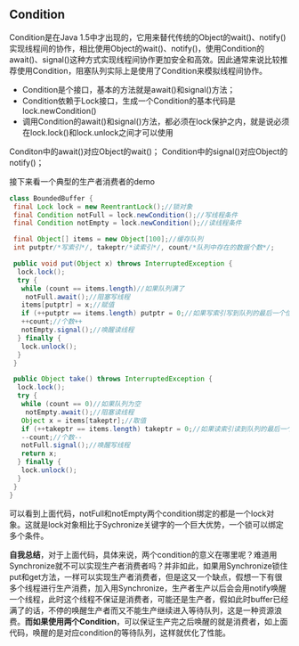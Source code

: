 ## Condition
Condition是在Java 1.5中才出现的，它用来替代传统的Object的wait()、notify()实现线程间的协作，相比使用Object的wait()、notify()，使用Condition的await()、signal()这种方式实现线程间协作更加安全和高效。因此通常来说比较推荐使用Condition，阻塞队列实际上是使用了Condition来模拟线程间协作。

 - Condition是个接口，基本的方法就是await()和signal()方法；
 - Condition依赖于Lock接口，生成一个Condition的基本代码是lock.newCondition()
 - 调用Condition的await()和signal()方法，都必须在lock保护之内，就是说必须在lock.lock()和lock.unlock之间才可以使用

 Conditon中的await()对应Object的wait()；
 Condition中的signal()对应Object的notify()；

 接下来看一个典型的生产者消费者的demo
 ``` java
 class BoundedBuffer {
  final Lock lock = new ReentrantLock();//锁对象
  final Condition notFull = lock.newCondition();//写线程条件
  final Condition notEmpty = lock.newCondition();//读线程条件

  final Object[] items = new Object[100];//缓存队列
  int putptr/*写索引*/, takeptr/*读索引*/, count/*队列中存在的数据个数*/;

  public void put(Object x) throws InterruptedException {
   lock.lock();
   try {
    while (count == items.length)//如果队列满了
     notFull.await();//阻塞写线程
    items[putptr] = x;//赋值
    if (++putptr == items.length) putptr = 0;//如果写索引写到队列的最后一个位置了，那么置为0
    ++count;//个数++
    notEmpty.signal();//唤醒读线程
   } finally {
    lock.unlock();
   }
  }

  public Object take() throws InterruptedException {
   lock.lock();
   try {
    while (count == 0)//如果队列为空
     notEmpty.await();//阻塞读线程
    Object x = items[takeptr];//取值
    if (++takeptr == items.length) takeptr = 0;//如果读索引读到队列的最后一个位置了，那么置为0
    --count;//个数--
    notFull.signal();//唤醒写线程
    return x;
   } finally {
    lock.unlock();
   }
  }
 }

 ```

 可以看到上面代码，notFull和notEmpty两个condition绑定的都是一个lock对象。这就是lock对象相比于Sychronize关键字的一个巨大优势，一个锁可以绑定多个条件。

 **自我总结**，对于上面代码，具体来说，两个condition的意义在哪里呢？难道用Synchronize就不可以实现生产者消费者吗？并非如此，如果用Synchronize锁住put和get方法，一样可以实现生产者消费者，但是这又一个缺点，假想一下有很多个线程进行生产消费，加入用Synchronize，生产者生产以后会会用notify唤醒一个线程，此时这个线程不保证是消费者，可能还是生产者，假如此时buffer已经满了的话，不停的唤醒生产者而又不能生产继续进入等待队列，这是一种资源浪费。**而如果使用两个Condition**，可以保证生产完之后唤醒的就是消费者，如上面代码，唤醒的是对应condition的等待队列，这样就优化了性能。
